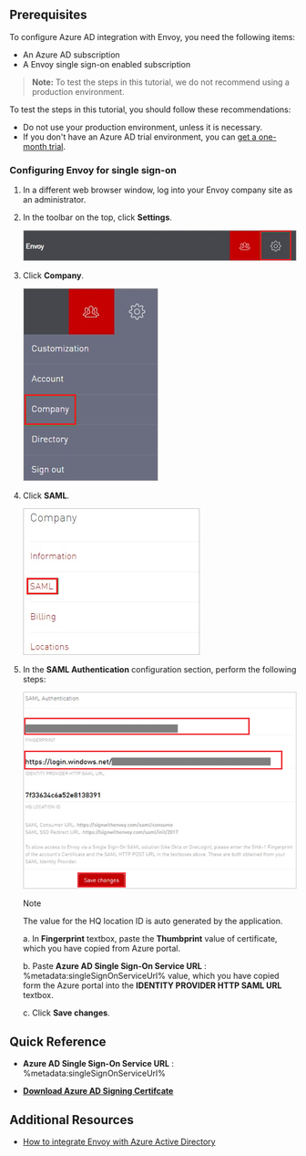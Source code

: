 ## Prerequisites

To configure Azure AD integration with Envoy, you need the following items:

- An Azure AD subscription
- A Envoy single sign-on enabled subscription

> **Note:**
> To test the steps in this tutorial, we do not recommend using a production environment.

To test the steps in this tutorial, you should follow these recommendations:

- Do not use your production environment, unless it is necessary.
- If you don't have an Azure AD trial environment, you can [get a one-month trial](https://azure.microsoft.com/pricing/free-trial/).

### Configuring Envoy for single sign-on

1. In a different web browser window, log into your Envoy company site as an administrator.

2. In the toolbar on the top, click **Settings**.

	![Envoy](./media/ic776782.png "Envoy")

3. Click **Company**.

	![Company](./media/ic776783.png "Company")

4. Click **SAML**.

	![SAML](./media/ic776784.png "SAML")

5. In the **SAML Authentication** configuration section, perform the following steps:

	![SAML authentication](./media/ic776785.png "SAML authentication")
	
	>[!NOTE]
	>The value for the HQ location ID is auto generated by the application.
	
	a. In **Fingerprint** textbox, paste the **Thumbprint** value of certificate, which you have copied from Azure portal.
	
	b. Paste **Azure AD Single Sign-On Service URL** : %metadata:singleSignOnServiceUrl% value, which you have copied form the Azure portal into the **IDENTITY PROVIDER HTTP SAML URL** textbox.
	
	c. Click **Save changes**.

## Quick Reference

* **Azure AD Single Sign-On Service URL** : %metadata:singleSignOnServiceUrl%

* **[Download Azure AD Signing Certifcate](%metadata:CertificateDownloadRawUrl%)**

## Additional Resources

* [How to integrate Envoy with Azure Active Directory](https://docs.microsoft.com/azure/active-directory/active-directory-saas-envoy-tutorial)

